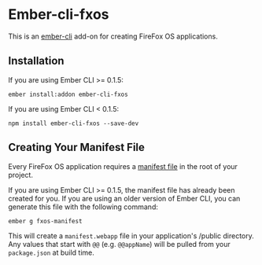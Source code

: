 # Ember-cli-fxos

This is an [ember-cli](http://www.ember-cli.com/) add-on for creating FireFox OS applications. 

## Installation
If you are using Ember CLI >= 0.1.5:

```
ember install:addon ember-cli-fxos
```

If you are using Ember CLI < 0.1.5:

```
npm install ember-cli-fxos --save-dev
```

## Creating Your Manifest File
Every FireFox OS application requires a [manifest file](https://developer.mozilla.org/en-US/Apps/Build/Manifest) in the root of your project.

If you are using Ember CLI >= 0.1.5, the manifest file has already been created for you. If you are using an older version of Ember CLI, you can generate this file with the following command:

```
ember g fxos-manifest
```

This will create a `manifest.webapp` file in your application's /public directory. Any values that start with `@@` (e.g. `@@appName`) will be pulled from your `package.json` at build time.

